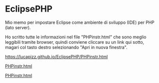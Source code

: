 # EclipsePHP
Mio memo per impostare Eclipse come ambiente di sviluppo (IDE) per PHP (lato server).

Ho scritto tutte le informazioni nel file "PHPinstr.html" che sono 
meglio leggibili tramite browser, quindi conviene cliccare su un link
qui sotto, magari col tasto destro selezionando "Apri in nuova finestra".

https://lucapizz.github.io/EclipsePHP/PHPinstr.html

<a href="https://lucapizz.github.io/EclipsePHP/PHPinstr.html" title="lo apre nella stessa finestra"> PHPinstr.html </a>

<a target="blank" href="https://lucapizz.github.io/EclipsePHP/PHPinstr.html" title="lo apre in una nuova finestra"> PHPinstr.html </a>
